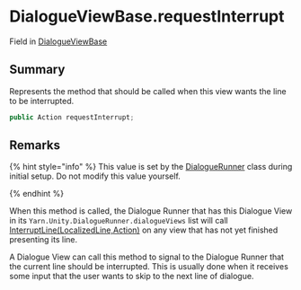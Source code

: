 # DialogueViewBase.requestInterrupt

Field in [DialogueViewBase](/docs/api/csharp/yarn.unity.dialogueviewbase.md)

## Summary


Represents the method that should be called when this view wants the
line to be interrupted.


```csharp
public Action requestInterrupt;
```

## Remarks

<p>
{% hint style="info" %}
This value is set by the <a href="yarn.unity.dialoguerunner.md">DialogueRunner</a> class during initial setup. Do not modify
this value yourself.

{% endhint %}
</p> <p>
When this method is called, the Dialogue Runner that has this
Dialogue View in its <code>Yarn.Unity.DialogueRunner.dialogueViews</code> list
will call <a href="yarn.unity.dialogueviewbase.interruptline.md">InterruptLine(LocalizedLine,Action)</a> on any
view that has not yet finished presenting its line.
</p> <p>
A Dialogue View can call this method to signal to the Dialogue
Runner that the current line should be interrupted. This is usually
done when it receives some input that the user wants to skip to the
next line of dialogue.
</p>

